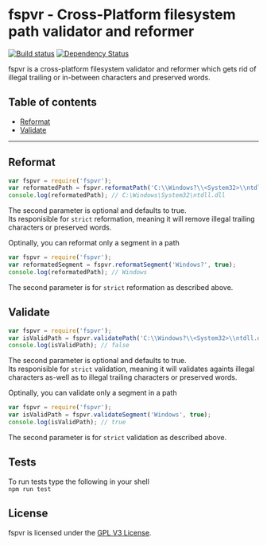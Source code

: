 # fspvr - Cross-Platform filesystem path validator and reformer

[![Build status](https://travis-ci.org/Kashio/fspvr.svg?branch=master)](https://travis-ci.org/Kashio/fspvr)
[![Dependency Status](https://david-dm.org/Kashio/fspvr.svg)](https://david-dm.org/Kashio/fspvr)

fspvr is a cross-platform filesystem validator and reformer which gets rid of illegal
trailing or in-between characters and preserved words.

## Table of contents

- [Reformat](#reformat)
- [Validate](#validate)

---

## Reformat

```js
var fspvr = require('fspvr');
var reformatedPath = fspvr.reformatPath('C:\\Windows?\\<System32>\\ntdll.dll', true);
console.log(reformatedPath); // C:\Windows\System32\ntdll.dll
```

The second parameter is optional and defaults to true.<br/>
Its responisible for `strict` reformation, meaning it will remove illegal trailing characters or preserved words.

Optinally, you can reformat only a segment in a path
```js
var fspvr = require('fspvr');
var reformatedSegment = fspvr.reformatSegment('Windows?', true);
console.log(reformatedPath); // Windows
```

The second parameter is for `strict` reformation as described above.

## Validate

```js
var fspvr = require('fspvr');
var isValidPath = fspvr.validatePath('C:\\Windows?\\<System32>\\ntdll.dll', true);
console.log(isValidPath); // false
```

The second parameter is optional and defaults to true.<br/>
Its responisible for `strict` validation, meaning it will validates againts illegal characters as-well as to illegal trailing characters or preserved words.

Optinally, you can validate only a segment in a path
```js
var fspvr = require('fspvr');
var isValidPath = fspvr.validateSegment('Windows', true);
console.log(isValidPath); // true
```

The second parameter is for `strict` validation as described above.

## Tests
To run tests type the following in your shell<br/>
`npm run test`

## License

fspvr is licensed under the [GPL V3 License](https://raw.githubusercontent.com/Kashio/fspvr/master/LICENSE).
